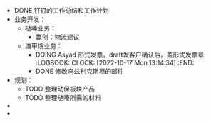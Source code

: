 - DONE 钉钉的工作总结和工作计划
- 业务开发：
	- 哒嗪业务：
		- 赢创：物流建议
	- 溴甲烷业务：
		- DOING Asyad 形式发票，draft发客户确认后，盖形式发票章
		  :LOGBOOK:
		  CLOCK: [2022-10-17 Mon 13:14:34]
		  :END:
		- DONE 修改乌兹别克斯坦的邮件
- 规划：
	- TODO 整理动保板块产品
	- TODO 整理哒嗪所需的材料
-
-